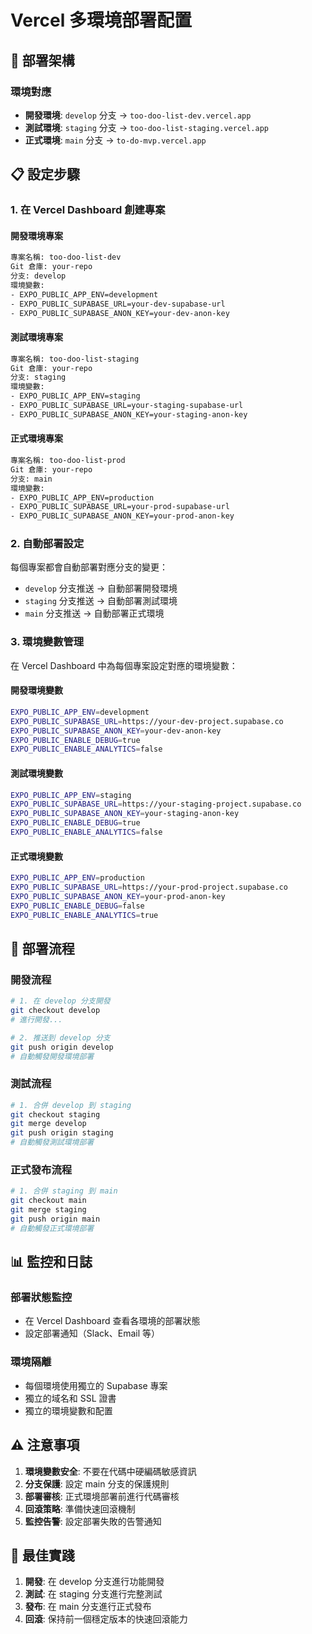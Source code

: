 # Vercel 多環境部署配置

## 🚀 部署架構

### 環境對應
- **開發環境**: `develop` 分支 → `too-doo-list-dev.vercel.app`
- **測試環境**: `staging` 分支 → `too-doo-list-staging.vercel.app`  
- **正式環境**: `main` 分支 → `to-do-mvp.vercel.app`

## 📋 設定步驟

### 1. 在 Vercel Dashboard 創建專案

#### 開發環境專案
```bash
專案名稱: too-doo-list-dev
Git 倉庫: your-repo
分支: develop
環境變數:
- EXPO_PUBLIC_APP_ENV=development
- EXPO_PUBLIC_SUPABASE_URL=your-dev-supabase-url
- EXPO_PUBLIC_SUPABASE_ANON_KEY=your-dev-anon-key
```

#### 測試環境專案
```bash
專案名稱: too-doo-list-staging
Git 倉庫: your-repo
分支: staging
環境變數:
- EXPO_PUBLIC_APP_ENV=staging
- EXPO_PUBLIC_SUPABASE_URL=your-staging-supabase-url
- EXPO_PUBLIC_SUPABASE_ANON_KEY=your-staging-anon-key
```

#### 正式環境專案
```bash
專案名稱: too-doo-list-prod
Git 倉庫: your-repo
分支: main
環境變數:
- EXPO_PUBLIC_APP_ENV=production
- EXPO_PUBLIC_SUPABASE_URL=your-prod-supabase-url
- EXPO_PUBLIC_SUPABASE_ANON_KEY=your-prod-anon-key
```

### 2. 自動部署設定

每個專案都會自動部署對應分支的變更：

- `develop` 分支推送 → 自動部署開發環境
- `staging` 分支推送 → 自動部署測試環境
- `main` 分支推送 → 自動部署正式環境

### 3. 環境變數管理

在 Vercel Dashboard 中為每個專案設定對應的環境變數：

#### 開發環境變數
```bash
EXPO_PUBLIC_APP_ENV=development
EXPO_PUBLIC_SUPABASE_URL=https://your-dev-project.supabase.co
EXPO_PUBLIC_SUPABASE_ANON_KEY=your-dev-anon-key
EXPO_PUBLIC_ENABLE_DEBUG=true
EXPO_PUBLIC_ENABLE_ANALYTICS=false
```

#### 測試環境變數
```bash
EXPO_PUBLIC_APP_ENV=staging
EXPO_PUBLIC_SUPABASE_URL=https://your-staging-project.supabase.co
EXPO_PUBLIC_SUPABASE_ANON_KEY=your-staging-anon-key
EXPO_PUBLIC_ENABLE_DEBUG=true
EXPO_PUBLIC_ENABLE_ANALYTICS=false
```

#### 正式環境變數
```bash
EXPO_PUBLIC_APP_ENV=production
EXPO_PUBLIC_SUPABASE_URL=https://your-prod-project.supabase.co
EXPO_PUBLIC_SUPABASE_ANON_KEY=your-prod-anon-key
EXPO_PUBLIC_ENABLE_DEBUG=false
EXPO_PUBLIC_ENABLE_ANALYTICS=true
```

## 🔧 部署流程

### 開發流程
```bash
# 1. 在 develop 分支開發
git checkout develop
# 進行開發...

# 2. 推送到 develop 分支
git push origin develop
# 自動觸發開發環境部署
```

### 測試流程
```bash
# 1. 合併 develop 到 staging
git checkout staging
git merge develop
git push origin staging
# 自動觸發測試環境部署
```

### 正式發布流程
```bash
# 1. 合併 staging 到 main
git checkout main
git merge staging
git push origin main
# 自動觸發正式環境部署
```

## 📊 監控和日誌

### 部署狀態監控
- 在 Vercel Dashboard 查看各環境的部署狀態
- 設定部署通知（Slack、Email 等）

### 環境隔離
- 每個環境使用獨立的 Supabase 專案
- 獨立的域名和 SSL 證書
- 獨立的環境變數和配置

## ⚠️ 注意事項

1. **環境變數安全**: 不要在代碼中硬編碼敏感資訊
2. **分支保護**: 設定 main 分支的保護規則
3. **部署審核**: 正式環境部署前進行代碼審核
4. **回滾策略**: 準備快速回滾機制
5. **監控告警**: 設定部署失敗的告警通知

## 🎯 最佳實踐

1. **開發**: 在 develop 分支進行功能開發
2. **測試**: 在 staging 分支進行完整測試
3. **發布**: 在 main 分支進行正式發布
4. **回滾**: 保持前一個穩定版本的快速回滾能力
